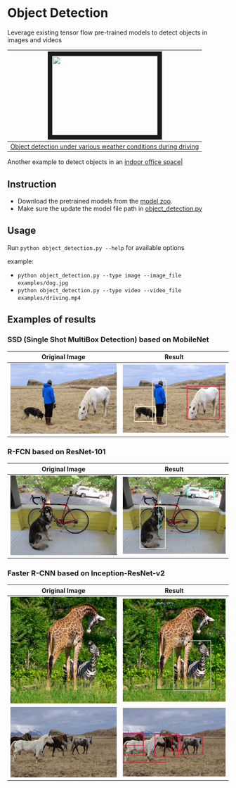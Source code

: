 # Object Detection

Leverage existing tensor flow pre-trained models to detect objects in images and videos

|<a href="http://www.youtube.com/watch?feature=player_embedded&v=q2LmRzr0GHk" target="_blank"><img src="http://img.youtube.com/vi/q2LmRzr0GHk/0.jpg" width="240" height="180" border="10" /></a>|
|---|
|[Object detection under various weather conditions during driving](https://youtu.be/q2LmRzr0GHk)|

Another example to detect objects in an [indoor office space](https://vimeo.com/247742070)|

## Instruction

* Download the pretrained models from the [model zoo](https://github.com/tensorflow/models/blob/master/research/object_detection/g3doc/detection_model_zoo.md).
* Make sure the update the model file path in [object_detection.py](https://github.com/garygangwu/object_detection_lab/blob/master/object_detection.py)

## Usage

Run `python object_detection.py --help` for available options

example: 
* `python object_detection.py --type image --image_file examples/dog.jpg`
* `python object_detection.py --type video --video_file examples/driving.mp4`

## Examples of results

### SSD (Single Shot MultiBox Detection) based on MobileNet
|Original Image|Result|
|:---:|:---:|
|<img src="examples/person.jpg"/>|<img src="output/person.png"/>|

### R-FCN based on ResNet-101
|Original Image|Result|
|:---:|:---:|
|<img src="examples/dog.jpg"/>|<img src="output/dog.png"/>|

### Faster R-CNN based on Inception-ResNet-v2
|Original Image|Result|
|:---:|:---:|
|<img src="examples/giraffe.jpg"/>|<img src="output/giraffe.png"/>|
|<img src="examples/horses.jpg"/>|<img src="output/horses.png"/>|
